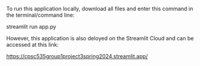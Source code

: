 To run this application locally, download all files and enter this command in the terminal/command line:

streamlit run app.py

However, this application is also deloyed on the Streamlit Cloud and can be accessed at this link:

https://cpsc535group1project3spring2024.streamlit.app/
